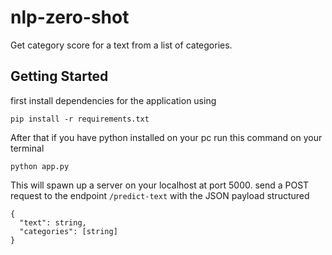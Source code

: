# nlp-zero-shot

Get category score for a text from a list of categories.

## Getting Started

first install dependencies for the application using
```
pip install -r requirements.txt
```
After that if you have python installed on your pc run this command on your terminal
```
python app.py
```
This will spawn up a server on your localhost at port 5000. send a POST request to the endpoint `/predict-text` with the JSON payload structured
```
{
  "text": string,
  "categories": [string]
}
```
